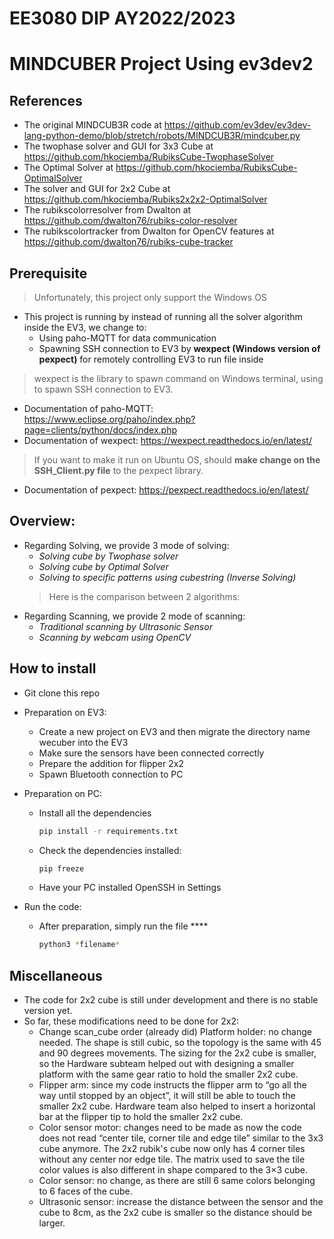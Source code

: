 # EE3080 DIP AY2022/2023
# MINDCUBER Project Using ev3dev2

## References
-   The original MINDCUB3R code at https://github.com/ev3dev/ev3dev-lang-python-demo/blob/stretch/robots/MINDCUB3R/mindcuber.py
-   The twophase solver and GUI for 3x3 Cube at https://github.com/hkociemba/RubiksCube-TwophaseSolver
-   The Optimal Solver at https://github.com/hkociemba/RubiksCube-OptimalSolver
-   The solver and GUI for 2x2 Cube at https://github.com/hkociemba/Rubiks2x2x2-OptimalSolver
-   The rubikscolorresolver from Dwalton at https://github.com/dwalton76/rubiks-color-resolver
-   The rubikscolortracker from Dwalton for OpenCV features at https://github.com/dwalton76/rubiks-cube-tracker

## Prerequisite
>   Unfortunately, this project only support the Windows OS
-   This project is running by instead of running all the solver algorithm inside the EV3, we change to:
    -   Using paho-MQTT for data communication
    -   Spawning SSH connection to EV3 by **wexpect (Windows version of pexpect)** for remotely controlling EV3 to run file inside
>   wexpect is the library to spawn command on Windows terminal, using to spawn SSH connection to EV3.
-   Documentation of paho-MQTT: https://www.eclipse.org/paho/index.php?page=clients/python/docs/index.php
-   Documentation of wexpect: https://wexpect.readthedocs.io/en/latest/
>   If you want to make it run on Ubuntu OS, should **make change on the SSH_Client.py file** to the pexpect library. 
-   Documentation of pexpect: https://pexpect.readthedocs.io/en/latest/
## Overview:
-   Regarding Solving, we provide 3 mode of solving:
    -   *Solving cube by Twophase solver*
    -   *Solving cube by Optimal Solver*
    -   *Solving to specific patterns using cubestring (Inverse Solving)*
    >   Here is the comparison between 2 algorithms: 
-   Regarding Scanning, we provide 2 mode of scanning:
    -   *Traditional scanning by Ultrasonic Sensor*
    -   *Scanning by webcam using OpenCV*

## How to install
-   Git clone this repo
-   Preparation on EV3:
    -   Create a new project on EV3 and then migrate the directory name wecuber into the EV3
    -   Make sure the sensors have been connected correctly
    -   Prepare the addition for flipper 2x2 
    -   Spawn Bluetooth connection to PC
-   Preparation on PC:
    -   Install all the dependencies
        ```.bash
        pip install -r requirements.txt
        ``` 
    -   Check the dependencies installed:
        ```.bash
        pip freeze
        ```
    -   Have your PC installed OpenSSH in Settings
    
- Run the code:
    -   After preparation, simply run the file ****
        ```.bash
        python3 *filename*
        ``` 

## Miscellaneous
- The code for 2x2 cube is still under development and there is no stable version yet.
- So far, these modifications need to be done for 2x2:
    + Change scan_cube order (already did)
    Platform holder: no change needed. The shape is still cubic, so the topology is the same with 45 and 90 degrees movements. The sizing for the 2x2 cube is smaller, so the Hardware subteam helped out with designing a smaller platform with the same gear ratio to hold the smaller 2x2 cube.
    + Flipper arm: since my code instructs the flipper arm to “go all the way until stopped by an object”, it will still be able to touch the smaller 2x2 cube. Hardware team also helped to insert a horizontal bar at the flipper tip to hold the smaller 2x2 cube.
    + Color sensor motor: changes need to be made as now the code does not read “center tile, corner tile and edge tile” similar to the 3x3 cube anymore. The 2x2 rubik's cube now only has 4 corner tiles without any center nor edge tile. The matrix used to save the tile color values is also different in shape compared to the 3×3 cube.
    + Color sensor: no change, as there are still 6 same colors belonging to 6 faces of the cube.
    + Ultrasonic sensor: increase the distance between the sensor and the cube to 8cm, as the 2x2 cube is smaller so the distance should be larger.
